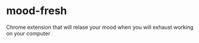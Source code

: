 # mood-fresh
Chrome extension that will relase your mood when you will exhaust working on your computer
